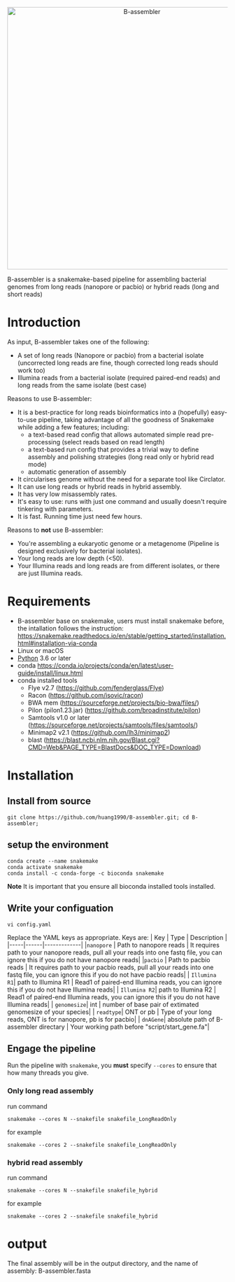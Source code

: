 <p align="center"><img alt="B-assembler" width="600"></p>
B-assembler is a snakemake-based pipeline for assembling bacterial genomes from long reads (nanopore or pacbio) or hybrid reads (long and short reads)

# Introduction
As input, B-assembler takes one of the following:
* A set of long reads (Nanopore or pacbio) from a bacterial isolate (uncorrected long reads are fine, though corrected long reads should work too)
* Illumina reads from a bacterial isolate (required paired-end reads) and long reads from the same isolate (best case)

Reasons to use B-assembler:
* It is a best-practice for long reads bioinformatics into a (hopefully) easy-to-use pipeline, taking advantage of all the goodness of Snakemake while adding a few features; including:
  * a text-based read config that allows automated simple read pre-processing (select reads based on read length)
  * a text-based run config that provides a trivial way to define assembly and polishing strategies (long read only or hybrid read mode)
  * automatic generation of assembly 
* It circularises genome without the need for a separate tool like Circlator.
* It can use long reads or hybrid reads in hybrid assembly.
* It has very low misassembly rates.
* It's easy to use: runs with just one command and usually doesn't require tinkering with parameters.
* It is fast. Running time just need few hours.

Reasons to __not__ use B-assembler:
* You're assembling a eukaryotic genome or a metagenome (Pipeline is designed exclusively for bacterial isolates).
* Your long reads are low depth (<50).
* Your Illumina reads and long reads are from different isolates, or there are just Illumina reads.

# Requirements
* B-assembler base on snakemake, users must install snakemake before, the intallation follows the instruction: https://snakemake.readthedocs.io/en/stable/getting_started/installation.html#installation-via-conda
* Linux or macOS
* [Python](https://www.python.org/) 3.6 or later
* conda https://conda.io/projects/conda/en/latest/user-guide/install/linux.html
* conda installed tools
  * Flye v2.7 (https://github.com/fenderglass/Flye)
  * Racon (https://github.com/isovic/racon)
  * BWA mem (https://sourceforge.net/projects/bio-bwa/files/)
  * Pilon (pilon1.23.jar) (https://github.com/broadinstitute/pilon)
  * Samtools v1.0 or later (https://sourceforge.net/projects/samtools/files/samtools/)
  * Minimap2 v2.1 (https://github.com/lh3/minimap2)
  * blast (https://blast.ncbi.nlm.nih.gov/Blast.cgi?CMD=Web&PAGE_TYPE=BlastDocs&DOC_TYPE=Download)
# Installation

## Install from source

```
git clone https://github.com/huang1990/B-assembler.git; cd B-assembler;
```

## setup the environment

```
conda create --name snakemake
conda activate snakemake
conda install -c conda-forge -c bioconda snakemake
```
**Note** It is important that you ensure all bioconda installed tools installed.

## Write your configuation

```
vi config.yaml
```

Replace the YAML keys as appropriate. Keys are:
| Key | Type | Description | 
|-----|------|-------------|
|`nanopore` | Path to nanopore reads | It requires path to your nanopore reads, pull all your reads into one fastq file, you can ignore this if you do not have nanopore reads|
|`pacbio` | Path to pacbio reads | It requires path to your pacbio reads, pull all your reads into one fastq file, you can ignore this if you do not have pacbio reads|
| `Illumina R1`| path to Illumina R1 | Read1 of paired-end Illumina reads, you can ignore this if you do not have Illumina reads|
| `Illumina R2`| path to Illumina R2 | Read1 of paired-end Illumina reads, you can ignore this if you do not have Illumina reads|
| `genomesize`| int | number of base pair of extimated genomesize of your species|
| `readtype`| ONT or pb | Type of your long reads, ONT is for nanopore, pb is for pacbio|
| `dnAGene`| absolute path of B-assembler directary | Your working path before "script/start_gene.fa"|

## Engage the pipeline
Run the pipeline with `snakemake`, you **must** specify `--cores` to ensure that how many threads you give. 
### Only long read assembly
run command
```
snakemake --cores N --snakefile snakefile_LongReadOnly 
```
for example
```
snakemake --cores 2 --snakefile snakefile_LongReadOnly 
```

### hybrid read assembly
run command
```
snakemake --cores N --snakefile snakefile_hybrid 
```
for example
```
snakemake --cores 2 --snakefile snakefile_hybrid 
```

# output

The final assembly will be in the output directory, and the name of assembly: B-assembler.fasta

